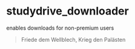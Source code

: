 # studydrive_downloader
enables downloads for non-premium users


> Friede dem Wellblech, Krieg den Palästen
